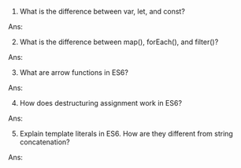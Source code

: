1) What is the difference between var, let, and const?

Ans: 

2) What is the difference between map(), forEach(), and filter()? 

Ans: 

3) What are arrow functions in ES6?

Ans: 

4) How does destructuring assignment work in ES6?

Ans: 

5) Explain template literals in ES6. How are they different from string concatenation?

Ans: 